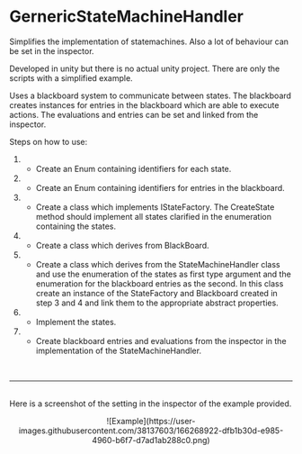 # GernericStateMachineHandler

Simplifies the implementation of statemachines. Also a lot of behaviour can be set in the inspector.

Developed in unity but there is no actual unity project.
There are only the scripts with a simplified example. 

Uses a blackboard system to communicate between states. The blackboard creates instances for entries in the blackboard which are able to execute actions. The evaluations and entries can be set and linked from the inspector.

Steps on how to use:

  1. - Create an Enum containing identifiers for each state.
  2. - Create an Enum containing identifiers for entries in the blackboard.
  3. - Create a class which implements IStateFactory. The CreateState method should implement all states clarified in the enumeration containing the states.
  4. - Create a class which derives from BlackBoard.
  5. - Create a class which derives from the StateMachineHandler class and use the enumeration of the states as first type argument and the enumeration for the blackboard entries as the second. In this class create an instance of the StateFactory and Blackboard created in step 3 and 4 and link them to the appropriate  abstract properties.
  6. - Implement the states.
  7. - Create blackboard entries and evaluations from the inspector in the implementation of the StateMachineHandler.

<br><hr><br>
Here is a screenshot of the setting in the inspector of the example provided.

<center>
![Example](https://user-images.githubusercontent.com/38137603/166268922-dfb1b30d-e985-4960-b6f7-d7ad1ab288c0.png)
</center>
